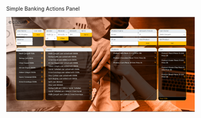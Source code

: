 Simple Banking Actions Panel


![WEEK2_HOMEWORK](https://raw.githubusercontent.com/patika-167-react-bootcamp/hw-week-2-melihcengelli/main/melihcengelli.png)
